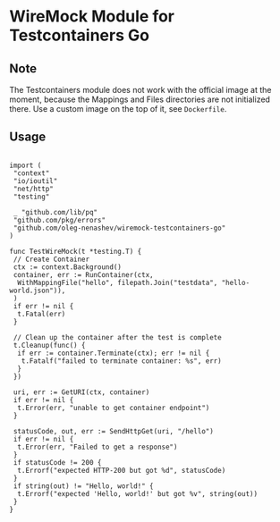# WireMock Module for Testcontainers Go

## Note

The Testcontainers module does not work with the official image at the moment,
because the Mappings and Files directories are not initialized there.
Use a custom image on the top of it, see `Dockerfile`.

## Usage

```golang

import (
 "context"
 "io/ioutil"
 "net/http"
 "testing"

 _ "github.com/lib/pq"
 "github.com/pkg/errors"
 "github.com/oleg-nenashev/wiremock-testcontainers-go"
)

func TestWireMock(t *testing.T) {
 // Create Container
 ctx := context.Background()
 container, err := RunContainer(ctx,
  WithMappingFile("hello", filepath.Join("testdata", "hello-world.json")),
 )
 if err != nil {
  t.Fatal(err)
 }

 // Clean up the container after the test is complete
 t.Cleanup(func() {
  if err := container.Terminate(ctx); err != nil {
   t.Fatalf("failed to terminate container: %s", err)
  }
 })

 uri, err := GetURI(ctx, container)
 if err != nil {
  t.Error(err, "unable to get container endpoint")
 }

 statusCode, out, err := SendHttpGet(uri, "/hello")
 if err != nil {
  t.Error(err, "Failed to get a response")
 }
 if statusCode != 200 {
  t.Errorf("expected HTTP-200 but got %d", statusCode)
 }
 if string(out) != "Hello, world!" {
  t.Errorf("expected 'Hello, world!' but got %v", string(out))
 }
}
```
